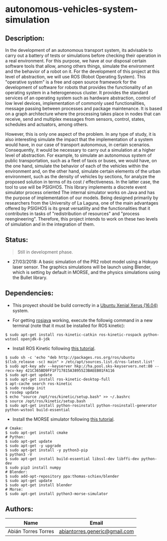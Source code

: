 # autonomous-vehicles-system-simulation

## Description:

In the development of an autonomous transport system, its advisable to carry out a battery of
tests or simulations before checking their operation in a real environment. For this
purpose, we have at our disposal certain software tools that allow, among others
things, simulate the environment and the behavior of a robot on it. For the development of this
project at this level of abstraction, we will use ROS (Robot Operating System). This "operative
system" is a free and open source framework for the development of software for robots
that provides the functionality of an operating system in a heterogeneous cluster. It provides the
standard services of an operating system such as hardware abstraction, control of
low level devices, implementation of commonly used functionalities, message passing
between processes and package maintenance. It is based on a graph architecture where the
processing takes place in nodes that can receive, send and multiplex messages from
sensors, control, states, schedules and actuators, among others.

However, this is only one aspect of the problem. In any type of study, it is also interesting
simulate the impact that the implementation of a system would have, in our case of transport
autonomous, in certain scenarios. Consequently, it would be necessary to carry out a
simulation at a higher level of abstraction. For example, to simulate an autonomous system of
public transportation, such as a fleet of taxis or buses, we would have, on the one hand,
simulate the behavior of each of the vehicles within the environment and, on the other hand, simulate
certain elements of the urban environment, such as the density of vehicles by sections, for
analyze the proposed solution in terms of its cost / effectiveness. In the latter case, the
tool to use will be PSIGHOS. This library implements a discrete event simulator
process oriented The internal simulator works on Java and has the purpose of
implementation of our models. Being designed primarily by researchers from the
University of La Laguna, one of the main advantages offered by PSIGHOS is its great
versatility and the functionalities that it contributes in tasks of "redistribution of resources" and
"process reengineering". Therefore, this project intends to work on these two
levels of simulation and in the integration of them.

## Status:

> Still in development phase.

* 27/03/2018: A basic simulation of the PR2 robot model using a Hokuyo laser sensor. The graphics simulations will be launch using Blender, which is setting by default in MORSE, and the physics simulations using the Bullet library. 

## Dependencies:

* This proyect should be build correctly in a [Ubuntu Xenial Xerus (16.04)](http://releases.ubuntu.com/16.04/) system.

* For getting [rosjava](http://wiki.ros.org/rosjava) working, execute the followig command in a new terminal (note that it must be installed for ROS kinetic):

```
$ sudo apt-get install ros-kinetic-catkin ros-kinetic-rospack python-wstool openjdk-8-jdk
```

* Install ROS Kinetic following [this tutorial](http://wiki.ros.org/kinetic/Installation/Ubuntu).

```
$ sudo sh -c 'echo "deb http://packages.ros.org/ros/ubuntu $(lsb_release -sc) main" > /etc/apt/sources.list.d/ros-latest.list'
$ sudo apt-key adv --keyserver hkp://ha.pool.sks-keyservers.net:80 --recv-key 421C365BD9FF1F717815A3895523BAEEB01FA116
$ sudo apt-get update
$ sudo apt-get install ros-kinetic-desktop-full
$ apt-cache search ros-kinetic
$ sudo rosdep init
$ rosdep update
$ echo "source /opt/ros/kinetic/setup.bash" >> ~/.bashrc
$ source /opt/ros/kinetic/setup.bash
$ sudo apt-get install python-rosinstall python-rosinstall-generator python-wstool build-essential
```

* Install the MORSE simulator following [this tutorial](https://www.openrobots.org/morse/doc/stable/user/installation.html).

```
# Cmake:
$ sudo apt-get install cmake
# Python:
$ sudo apt-get update
$ sudo apt-get -y upgrade
$ sudo apt-get install -y python3-pip
$ python3 -V
$ sudo apt-get install build-essential libssl-dev libffi-dev python-dev
$ sudo pip3 install numpy
# Blender:
$ sudo add-apt-repository ppa:thomas-schiex/blender
$ sudo apt-get update
$ sudo apt-get install blender
# Morse:
$ sudo apt-get install python3-morse-simulator
```

## Authors:

|Name | Email |
|:-----:|:-------:|
|Abián Torres Torres|abiantorres.generic@gmail.com|
